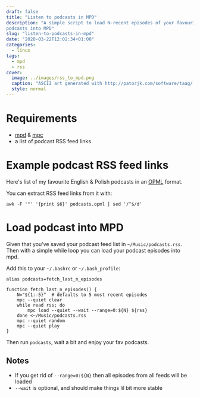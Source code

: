 ```yaml
---
draft: false
title: "Listen to podcasts in MPD"
description: "A simple script to load N-recent episodes of your favourite
podcasts into MPD"
slug: "listen-to-podcasts-in-mpd"
date: "2020-03-22T12:02:34+01:00"
categories:
  - linux
tags:
  - mpd
  - rss
cover:
  image: ../images/rss_to_mpd.png
  caption: "ASCII art generated with http://patorjk.com/software/taag/ & colored with http://patorjk.com/text-color-fader/"
  style: normal
---
```



# Requirements

* [mpd](https://www.musicpd.org/) & [mpc](https://www.musicpd.org/clients/mpc/)
* a list of podcast RSS feed links


# Example podcast RSS feed links

Here's list of my favourite English & Polish podcasts in an [OPML](../files/podcasts.opml)
format.

You can extract RSS feed links from it with:

```shell
awk -F '"' '{print $6}' podcasts.opml | sed '/^$/d'
```


# Load podcast into MPD

Given that you've saved your podcast feed list in `~/Music/podcasts.rss`.  
Then with a simple while loop you can load your podcast episodes into mpd.

Add this to your `~/.bashrc` or `~/.bash_profile`:
```shell
alias podcasts=fetch_last_n_episodes

function fetch_last_n_episodes() {
    N="${1:-5}"  # defaults to 5 most recent episodes
    mpc --quiet clear
    while read rss; do
        mpc load --quiet --wait --range=0:${N} ${rss}
    done <~/Music/podcasts.rss
    mpc --quiet random
    mpc --quiet play
}
```

Then run `podcasts`, wait a bit and enjoy your fav podcasts.


## Notes

* If you get rid of `--range=0:${N}` then all episodes from all feeds will be loaded
* `--wait` is optional, and should make things lil bit more stable

